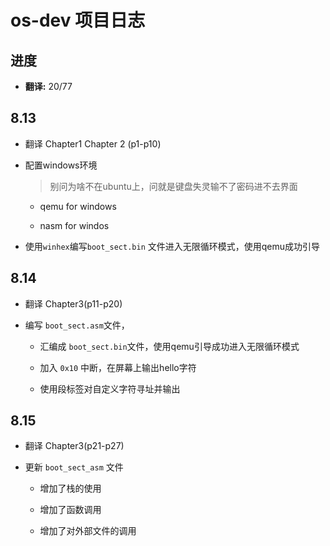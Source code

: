 # os-dev 项目日志

## 进度

+ **翻译:** 20/77

## 8.13

+ 翻译 Chapter1 Chapter 2 (p1-p10)

+ 配置windows环境
  
  > 别问为啥不在ubuntu上，问就是键盘失灵输不了密码进不去界面
  
  + qemu for windows
  
  + nasm for windos

+ 使用`winhex`编写`boot_sect.bin` 文件进入无限循环模式，使用qemu成功引导

## 8.14

+ 翻译 Chapter3(p11-p20)

+ 编写 `boot_sect.asm`文件，
  
  + 汇编成 `boot_sect.bin`文件，使用qemu引导成功进入无限循环模式
  
  + 加入 `0x10` 中断，在屏幕上输出hello字符
  
  + 使用段标签对自定义字符寻址并输出

## 8.15

+ 翻译 Chapter3(p21-p27)

+ 更新 `boot_sect_asm` 文件
  
  + 增加了栈的使用
  
  + 增加了函数调用
  
  + 增加了对外部文件的调用
